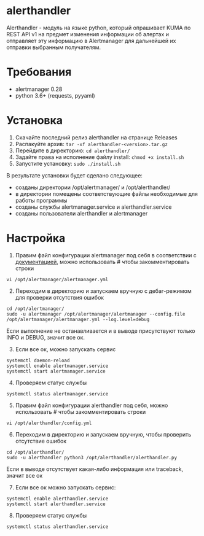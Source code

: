 # alerthandler

Alerthandler - модуль на языке python, который опрашивает KUMA по REST API v1 на предмет изменения информации об алертах и отправляет эту информацию в Alertmanager для дальнейшей их отправки выбранным получателям.

# Требования

- alertmanager 0.28
- python 3.6+ (requests, pyyaml)

# Установка
1. Скачайте последний релиз alerthandler на странице Releases
2. Распакуйте архив: `tar -xf alerthandler-<version>.tar.gz`
3. Перейдите в директорию: `cd alerthandler/`
4. Задайте права на исполнение файлу install: `chmod +x install.sh`
5. Запустите установку: `sudo ./install.sh`

В результате установки будет сделано следующее:
- созданы директории /opt/alertmanager/ и /opt/alerthandler/
- в директории помещены соответствующие файлы необходимые для работы программы
- созданы службы alertmanager.service и alerthandler.service
- созданы пользователи alerthandler и alertmanager

# Настройка

1. Правим файл конфигурации alertmanager под себя в соответствии с [документацией](https://prometheus.io/docs/alerting/latest/configuration/), можно использовать # чтобы закомментировать строки
```
vi /opt/alertmanager/alertmanager.yml
```
2. Переходим в директорию и запускаем вручную с дебаг-режимом для проверки отсутствия ошибок
```
cd /opt/alertmanager/
sudo -u alertmanager /opt/alertmanager/alertmanager --config.file /opt/alertmanager/alertmanager.yml --log.level=debug
```

Если выполнение не останавливается и в выводе присутствуют только INFO и DEBUG, значит все ок.

3. Если все ок, можно запускать сервис
```
systemctl daemon-reload
systemctl enable alertmanager.service
systemctl start alertmanager.service
```
4. Проверяем статус службы
```
systemctl status alertmanager.service
```
5. Правим файл конфигурации alerthandler под себя, можно использовать # чтобы закомментировать строки
```
vi /opt/alerthandler/config.yml
```
6. Переходим в директорию и запускаем вручную, чтобы проверить отсутствие ошибок
```
cd /opt/alerthandler/
sudo -u alerthandler python3 /opt/alerthandler/alerthandler.py
```

Если в выводе отсутствует какая-либо информация или traceback, значит все ок

7. Если все ок можно запускать сервис:
```
systemctl enable alerthandler.service
systemctl start alerthandler.service
```
8. Проверяем статус службы
```
systemctl status alerthandler.service
```
